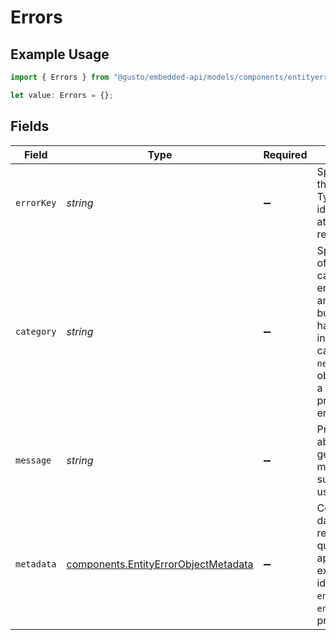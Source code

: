# Errors

## Example Usage

```typescript
import { Errors } from "@gusto/embedded-api/models/components/entityerrorobject.js";

let value: Errors = {};
```

## Fields

| Field                                                                                                                                                                                                                                         | Type                                                                                                                                                                                                                                          | Required                                                                                                                                                                                                                                      | Description                                                                                                                                                                                                                                   |
| --------------------------------------------------------------------------------------------------------------------------------------------------------------------------------------------------------------------------------------------- | --------------------------------------------------------------------------------------------------------------------------------------------------------------------------------------------------------------------------------------------- | --------------------------------------------------------------------------------------------------------------------------------------------------------------------------------------------------------------------------------------------- | --------------------------------------------------------------------------------------------------------------------------------------------------------------------------------------------------------------------------------------------- |
| `errorKey`                                                                                                                                                                                                                                    | *string*                                                                                                                                                                                                                                      | :heavy_minus_sign:                                                                                                                                                                                                                            | Specifies where the error occurs. Typically this key identifies the attribute/parameter related to the error.                                                                                                                                 |
| `category`                                                                                                                                                                                                                                    | *string*                                                                                                                                                                                                                                      | :heavy_minus_sign:                                                                                                                                                                                                                            | Specifies the type of error. The category provides error groupings and can be used to build custom error handling in your integration. If category is `nested_errors`, the object will contain a nested `errors` property with entity errors. |
| `message`                                                                                                                                                                                                                                     | *string*                                                                                                                                                                                                                                      | :heavy_minus_sign:                                                                                                                                                                                                                            | Provides details about the error - generally this message can be surfaced to an end user.                                                                                                                                                     |
| `metadata`                                                                                                                                                                                                                                    | [components.EntityErrorObjectMetadata](../../models/components/entityerrorobjectmetadata.md)                                                                                                                                                  | :heavy_minus_sign:                                                                                                                                                                                                                            | Contains relevant data to identify the resource in question when applicable. For example, to identify an entity `entity_type` and `entity_uuid` will be provided.                                                                             |